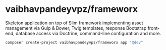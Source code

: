 # vaibhavpandeyvpz/frameworx
Skeleton application on top of Slim framework implementing asset management via Gulp & Bower, Twig templates, response Bootstrap front-end, database access via Doctrine, command-line configuration and more.

```bash
composer create-project vaibhavpandeyvpz/frameworx app "@dev"
```
